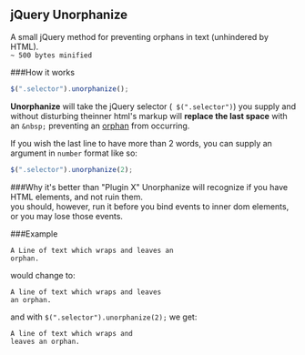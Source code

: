 jQuery Unorphanize
--------------------
A small jQuery method for preventing orphans in text (unhindered by HTML).  
`~ 500 bytes minified`  

###How it works
```js 
$(".selector").unorphanize();
```
**Unorphanize** will take the jQuery selector (` $(".selector")`) you supply 
and without disturbing theinner html's markup will **replace the last space** 
with an `&nbsp;` preventing an [orphan](http://en.wikipedia.org/wiki/Widows_and_orphans)
from occurring.


If you wish the last line to have more than 2 words, you can supply an argument in `number` format like so:
```js
$(".selector").unorphanize(2);
```

###Why it's better than "Plugin X"
Unorphanize will recognize if you have HTML elements, and not ruin them.  
you should, however, run it before you bind events to inner dom elements, or you may lose those events.


###Example

    A Line of text which wraps and leaves an
    orphan.
    
would change to:

    A line of text which wraps and leaves 
    an orphan.
    
and with `$(".selector").unorphanize(2);` we get:

    A line of text which wraps and 
    leaves an orphan.
